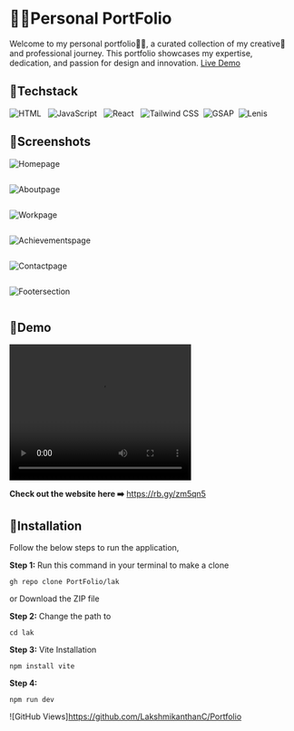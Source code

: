 
# 👨‍💻Personal PortFolio

Welcome to my personal portfolio👨‍💻, a curated collection of my creative🎨 and professional journey. This portfolio showcases my expertise, dedication, and passion for design and innovation. <a href="https://shorturl.at/9S1Eq">Live Demo</a>

## 📌Techstack
![HTML](https://img.shields.io/badge/HTML-E34F26?style=flat&logo=html5&logoColor=white) &nbsp; ![JavaScript](https://img.shields.io/badge/JavaScript-F7DF1E?style=flat&logo=javascript&logoColor=black) &nbsp; ![React](https://img.shields.io/badge/React-61DAFB?style=flat&logo=react&logoColor=black) &nbsp; ![Tailwind CSS](https://img.shields.io/badge/Tailwind_CSS-38B2AC?style=flat&logo=tailwindcss&logoColor=white) &nbsp;![GSAP](https://img.shields.io/badge/GSAP-React-brightgreen?style=flat&logo=greensock) &nbsp;![Lenis](https://img.shields.io/badge/Lenis-blue?style=flat&logo=react)

## 📌Screenshots

![Homepage](https://img.shields.io/badge/Home&nbsp;page-%230078D4?style=flat&colorB=#87CEEB )

<img src="/Portfolio/lak/public/images/p1.png" alt="">


![Aboutpage](https://img.shields.io/badge/About&nbsp;page-%230078D4?style=flat&colorB=#87CEEB )

<img src="/Portfolio/lak/public/images/About.png" alt="">


![Workpage](https://img.shields.io/badge/Work&nbsp;page-%230078D4?style=flat&colorB=#87CEEB)

<img src="/Portfolio/lak/public/images/Work.png" alt="">


![Achievementspage](https://img.shields.io/badge/Achievements&nbsp;&amp;&nbsp;Certifications&nbsp;page-%230078D4?style=flat&colorB=#87CEEB )

<img src="/Portfolio/lak/public/images/Achievements.png" alt="">

![Contactpage](https://img.shields.io/badge/Contact&nbsp;page-%230078D4?style=flat&colorB=#87CEEB)

<img src="/Portfolio/lak/public/images/Contact.png" alt="">


![Footersection](https://img.shields.io/badge/Footer&nbsp;section-%230078D4?style=flat&colorB=#87CEEB)

<img src="/Portfolio/lak/public/images/Footer.png" alt="">

## 📌Demo

<video width="320" height="240" autoplay>
  <source src="/Portfolio/public/videos/v1.mp4" type="video/mp4">
  <source src="/Portfolio/public/video/v1.ogg" type="video/ogg">
Your browser does not support the video tag.
</video>

**Check out the website here ➡️** https://rb.gy/zm5qn5

## 📌Installation

Follow the below steps to run the application,

**Step 1:** Run this command in your terminal to make a clone

```
gh repo clone PortFolio/lak
```
or 
Download the ZIP file

**Step 2:** Change the path to
```
cd lak
```
**Step 3:** Vite Installation
```
npm install vite
```
**Step 4:** 
```
npm run dev
```

![GitHub Views]https://github.com/LakshmikanthanC/Portfolio
